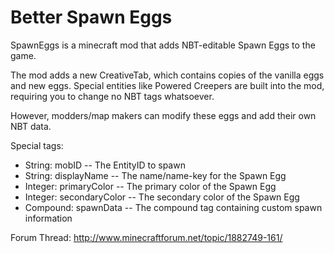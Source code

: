 Better Spawn Eggs
=================

SpawnEggs is a minecraft mod that adds NBT-editable Spawn Eggs to the game.

The mod adds a new CreativeTab, which contains copies of the vanilla eggs
and new eggs. Special entities like Powered Creepers are built into the mod,
requiring you to change no NBT tags whatsoever. 

However, modders/map makers can modify these eggs and add their own NBT data.

Special tags:

- String: mobID -- The EntityID to spawn
- String: displayName -- The name/name-key for the Spawn Egg
- Integer: primaryColor -- The primary color of the Spawn Egg
- Integer: secondaryColor -- The secondary color of the Spawn Egg
- Compound: spawnData -- The compound tag containing custom spawn information

Forum Thread: http://www.minecraftforum.net/topic/1882749-161/